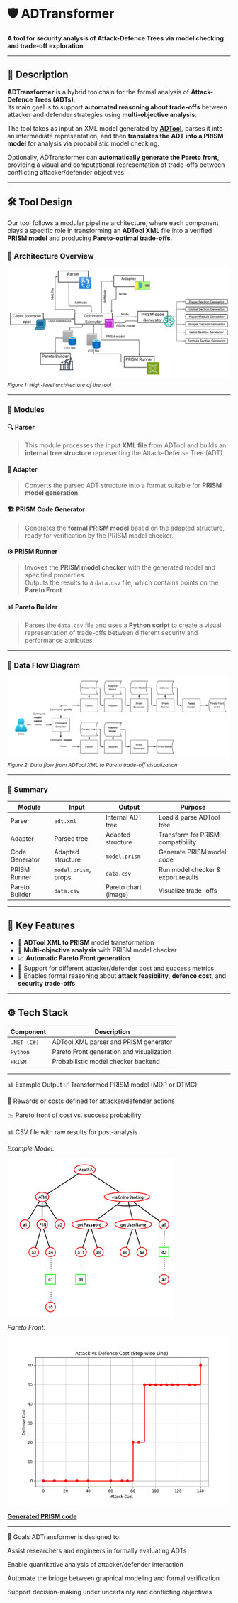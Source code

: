 # 🛡️ ADTransformer

**A tool for security analysis of Attack-Defence Trees via model checking and trade-off exploration**

---

## 📌 Description

**ADTransformer** is a hybrid toolchain for the formal analysis of **Attack-Defence Trees (ADTs)**.  
Its main goal is to support **automated reasoning about trade-offs** between attacker and defender strategies using **multi-objective analysis**.

The tool takes as input an XML model generated by [**ADTool**](https://satoss.uni.lu/members/piotr/adtool/), parses it into an intermediate representation, and then **translates the ADT into a PRISM model** for analysis via probabilistic model checking.

Optionally, ADTransformer can **automatically generate the Pareto front**, providing a visual and computational representation of trade-offs between conflicting attacker/defender objectives.

---

## 🛠️ Tool Design

Our tool follows a modular pipeline architecture, where each component plays a specific role in transforming an **ADTool XML** file into a verified **PRISM model** and producing **Pareto-optimal trade-offs**.

### 📐 Architecture Overview

![Tool Architecture Diagram](Pictures/ADTransformer_design%20(1).png)  
<sub>*Figure 1: High-level architecture of the tool*</sub>

---

### 🧩 Modules

#### 🔍 Parser
> This module processes the input **XML file** from ADTool and builds an **internal tree structure** representing the Attack–Defense Tree (ADT).

#### 🔄 Adapter
> Converts the parsed ADT structure into a format suitable for **PRISM model generation**.

#### 🏗️ PRISM Code Generator
> Generates the **formal PRISM model** based on the adapted structure, ready for verification by the PRISM model checker.

#### ⚙️ PRISM Runner
> Invokes the **PRISM model checker** with the generated model and specified properties.  
> Outputs the results to a `data.csv` file, which contains points on the **Pareto Front**.

#### 📊 Pareto Builder
> Parses the `data.csv` file and uses a **Python script** to create a visual representation of trade-offs between different security and performance attributes.

---

### 🔄 Data Flow Diagram

![Data Flow Diagram](Pictures/ADTransformer_DFD%20(1).png)  
<sub>*Figure 2: Data flow from ADTool XML to Pareto trade-off visualization*</sub>

---

### 🧠 Summary

| Module            | Input                  | Output                 | Purpose                               |
|------------------|------------------------|------------------------|---------------------------------------|
| Parser           | `adt.xml`              | Internal ADT tree      | Load & parse ADTool tree              |
| Adapter          | Parsed tree            | Adapted structure      | Transform for PRISM compatibility     |
| Code Generator   | Adapted structure      | `model.prism`          | Generate PRISM model code             |
| PRISM Runner     | `model.prism`, props   | `data.csv`             | Run model checker & export results    |
| Pareto Builder   | `data.csv`             | Pareto chart (image)   | Visualize trade-offs                  |


---

## 🧠 Key Features

- 🔄 **ADTool XML to PRISM** model transformation
- 🧮 **Multi-objective analysis** with PRISM model checker
- 📈 **Automatic Pareto Front generation**
- 🧩 Support for different attacker/defender cost and success metrics
- 🎯 Enables formal reasoning about **attack feasibility**, **defence cost**, and **security trade-offs**

---

## ⚙️ Tech Stack

| Component         | Description                              |
|------------------|------------------------------------------|
| `.NET (C#)`       | ADTool XML parser and PRISM generator    |
| `Python`         | Pareto Front generation and visualization |
| `PRISM`          | Probabilistic model checker backend       |

---

📊 Example Output
✅ Transformed PRISM model (MDP or DTMC)

🧾 Rewards or costs defined for attacker/defender actions

📉 Pareto front of cost vs. success probability

📊 CSV file with raw results for post-analysis

*Example Model:*

![adt](Pictures/ADT.png)

*Pareto Front:*

![pareto](Pictures/ParetoFront.png)

[**Generated PRISM code**](GeneratedSamples/generatedSample.prism)

---

🎯 Goals
ADTransformer is designed to:

Assist researchers and engineers in formally evaluating ADTs

Enable quantitative analysis of attacker/defender interaction

Automate the bridge between graphical modeling and formal verification

Support decision-making under uncertainty and conflicting objectives
